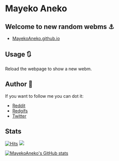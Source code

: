 # Mayeko Aneko

## Welcome to new random webms ⚓
* [MayekoAneko.github.io](https://mayekoaneko.github.io)

## Usage 🔃

Reload the webpage to show a new webm.

## Author 📇
If you want to follow me you can dot it:
* [Reddit](https://reddit.com/u/MayekoAneko)
* [Redgifs](https://www.redgifs.com/users/mayeko)
* [Twitter](https://twitter.com/MayekoAneko)

## Stats

[![Hits](https://hits.seeyoufarm.com/api/count/incr/badge.svg?url=https%3A%2F%2Fgithub.com%2FMayekoAneko%2FMayekoAneko.github.io%2F&count_bg=%2379C83D&title_bg=%23555555&icon=&icon_color=%23E7E7E7&title=hits&edge_flat=false)](https://hits.seeyoufarm.com) ![](https://komarev.com/ghpvc/?username=MayekoAneko)

[![MayekoAneko's GitHub stats](https://github-readme-stats.vercel.app/api?username=MayekoAneko)](https://github.com/anuraghazra/github-readme-stats)

